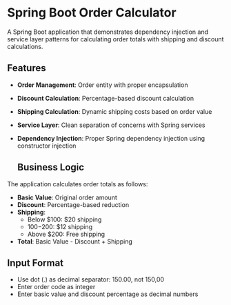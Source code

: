 # Spring Boot Order Calculator

A Spring Boot application that demonstrates dependency injection and service layer patterns for calculating order totals with shipping and discount calculations.

## Features

- **Order Management**: Order entity with proper encapsulation
- **Discount Calculation**: Percentage-based discount calculation
- **Shipping Calculation**: Dynamic shipping costs based on order value
- **Service Layer**: Clean separation of concerns with Spring services
- **Dependency Injection**: Proper Spring dependency injection using constructor injection

  ## Business Logic

The application calculates order totals as follows:

- **Basic Value**: Original order amount
- **Discount**: Percentage-based reduction
- **Shipping**: 
  - Below $100: $20 shipping
  - $100-$200: $12 shipping  
  - Above $200: Free shipping
- **Total**: Basic Value - Discount + Shipping

## Input Format

- Use dot (.) as decimal separator: 150.00, not 150,00
- Enter order code as integer
- Enter basic value and discount percentage as decimal numbers
